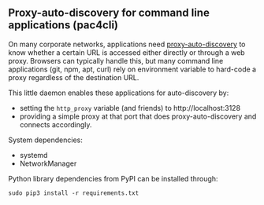 ## Proxy-auto-discovery for command line applications (pac4cli)

On many corporate networks, applications need
[proxy-auto-discovery](https://en.wikipedia.org/wiki/Web_Proxy_Auto-Discovery_Protocol)
to know whether a certain URL is accessed either directly or through a web
proxy. Browsers can typically handle this, but many command line applications
(git, npm, apt, curl) rely on environment variable to hard-code a proxy
regardless of the destination URL.

This little daemon enables these applications for auto-discovery by:

- setting the `http_proxy` variable (and friends) to http://localhost:3128
- providing a simple proxy at that port that does proxy-auto-discovery and
  connects accordingly.

System dependencies:
- systemd
- NetworkManager

Python library dependencies from PyPI can be installed through:

    sudo pip3 install -r requirements.txt
